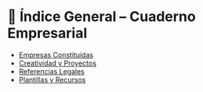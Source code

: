 # 📘 Índice General – Cuaderno Empresarial

- [Empresas Constituidas](01_EMPRESAS_CONSTITUIDAS)
- [Creatividad y Proyectos](02_CREATIVIDAD_Y_PROYECTOS)
- [Referencias Legales](03_REFERENCIAS_Y_LEYES)
- [Plantillas y Recursos](04_PLANTILLAS_Y_RECURSOS)